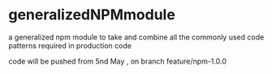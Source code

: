 # generalizedNPMmodule
a generalized npm module to take and combine all the commonly used code patterns required in production code

code will be pushed from 5nd May , on branch feature/npm-1.0.0

